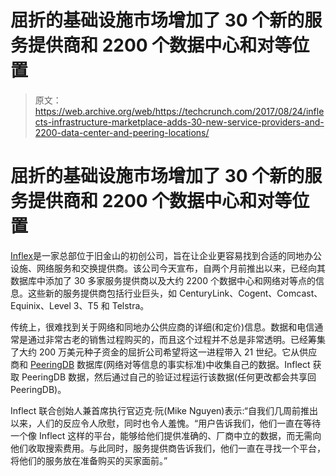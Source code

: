 # 屈折的基础设施市场增加了 30 个新的服务提供商和 2200 个数据中心和对等位置

> 原文：<https://web.archive.org/web/https://techcrunch.com/2017/08/24/inflects-infrastructure-marketplace-adds-30-new-service-providers-and-2200-data-center-and-peering-locations/>

# 屈折的基础设施市场增加了 30 个新的服务提供商和 2200 个数据中心和对等位置

[Inflex](https://web.archive.org/web/20230312235239/https://inflect.com/)是一家总部位于旧金山的初创公司，旨在让企业更容易找到合适的同地办公设施、网络服务和交换提供商。该公司今天宣布，自两个月前推出以来，已经向其数据库中添加了 30 多家服务提供商以及大约 2200 个数据中心和网络对等点的信息。这些新的服务提供商包括行业巨头，如 CenturyLink、Cogent、Comcast、Equinix、Level 3、T5 和 Telstra。

传统上，很难找到关于网络和同地办公供应商的详细(和定价)信息。数据和电信通常是通过非常古老的销售过程购买的，而且这个过程并不总是非常透明。已经筹集了大约 200 万美元种子资金的屈折公司希望将这一进程带入 21 世纪。它从供应商和 [PeeringDB](https://web.archive.org/web/20230312235239/https://www.peeringdb.com/) 数据库(网络对等信息的事实标准)中收集自己的数据。Inflect 获取 PeeringDB 数据，然后通过自己的验证过程运行该数据(任何更改都会共享回 PeeringDB)。

Inflect 联合创始人兼首席执行官迈克·阮(Mike Nguyen)表示:“自我们几周前推出以来，人们的反应令人欣慰，同时也令人羞愧。“用户告诉我们，他们一直在等待一个像 Inflect 这样的平台，能够给他们提供准确的、厂商中立的数据，而无需向他们收取搜索费用。与此同时，服务提供商告诉我们，他们一直在寻找一个平台，将他们的服务放在准备购买的买家面前。”